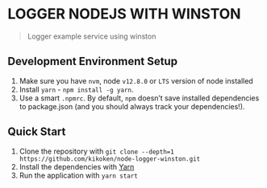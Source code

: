 # LOGGER NODEJS WITH WINSTON
> Logger example service using winston

## Development Environment Setup
1.  Make sure you have `nvm`, node `v12.8.0` or `LTS` version of node installed
2.  Install `yarn` - `npm install -g yarn`.
3.  Use a smart `.npmrc`. By default, `npm` doesn’t save installed dependencies to package.json (and you should always track your dependencies!).

## Quick Start
1. Clone the repository with `git clone --depth=1 https://github.com/kikoken/node-logger-winston.git`
2. Install the dependencies with [Yarn](https://yarnpkg.com/en/docs/install/)
6. Run the application with `yarn start`
